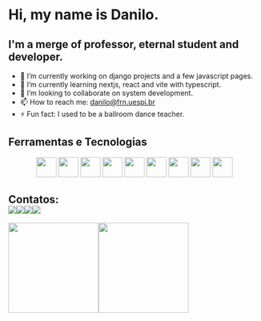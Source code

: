 # Hi, my name is Danilo.
 
## I'm a merge of professor, eternal student and developer.

- 🔭 I’m currently working on django projects and a few javascript pages.
- 🌱 I’m currently learning nextjs, react and vite with typescript.
- 👯 I’m looking to collaborate on system development.
- 📫 How to reach me: danilo@frn.uespi.br
- ⚡ Fun fact: I used to be a ballroom dance teacher.

## Ferramentas e Tecnologias
<center>
<img width="40px" height="40px" src="https://cdn.jsdelivr.net/gh/devicons/devicon/icons/css3/css3-plain.svg" />
<img width="40px" height="40px" src="https://cdn.jsdelivr.net/gh/devicons/devicon/icons/html5/html5-original.svg" />
<img width="40px" height="40px" src="https://cdn.jsdelivr.net/gh/devicons/devicon/icons/javascript/javascript-original.svg" />
<img width="40px" height="40px" src="https://cdn.jsdelivr.net/gh/devicons/devicon/icons/typescript/typescript-original.svg" />
<img width="40px" height="40px" src="https://cdn.jsdelivr.net/gh/devicons/devicon/icons/django/django-plain.svg" />
<img width="40px" height="40px" src="https://cdn.jsdelivr.net/gh/devicons/devicon/icons/latex/latex-original.svg" />
<img width="40px" height="40px" src="https://cdn.jsdelivr.net/gh/devicons/devicon/icons/nextjs/nextjs-original.svg" />
<img width="40px" height="40px" src="https://cdn.jsdelivr.net/gh/devicons/devicon/icons/nodejs/nodejs-original.svg" />
<img width="40px" height="40px" src="https://cdn.jsdelivr.net/gh/devicons/devicon/icons/threejs/threejs-original.svg" />
</center>

## Contatos:<div><a href="https://www.youtube.com/@danilob" target="_blank"><img src="https://img.shields.io/badge/YouTube-FF0000?style=for-the-badge&logo=youtube&logoColor=white" target="_blank"></a><a href="https://instagram.com/prof.danilob" target="_blank"><img src="https://img.shields.io/badge/-Instagram-%23E4405F?style=for-the-badge&logo=instagram&logoColor=white" target="_blank"></a><a href = "mailto:daniloborges.cg@gmail.com"><img src="https://img.shields.io/badge/Gmail-D14836?style=for-the-badge&logo=gmail&logoColor=white" target="_blank"></a><a href="https://www.linkedin.com/in/danilo-borges-20097b255/" target="_blank"><img src="https://img.shields.io/badge/-LinkedIn-%230077B5?style=for-the-badge&logo=linkedin&logoColor=white" target="_blank"></a>   </div>


<div><a href="https://github.com/danilob"><img height="180em" src="https://github-readme-stats.vercel.app/api/top-langs/?username=seu-usuário-aqui&layout=compact&langs_count=7&theme=dracula"/><img height="180em" src="https://github-readme-stats.vercel.app/api?username=seu-usuário-aqui&show_icons=true&theme=dracula&include_all_commits=true&count_private=true"/></div>
